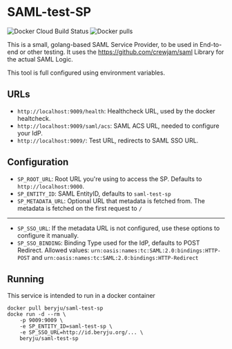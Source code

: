 # SAML-test-SP

![Docker Cloud Build Status](https://img.shields.io/docker/cloud/build/beryju/saml-test-sp?style=flat-square)
![Docker pulls](https://img.shields.io/docker/pulls/beryju/saml-test-sp.svg?style=flat-square)

This is a small, golang-based SAML Service Provider, to be used in End-to-end or other testing. It uses the https://github.com/crewjam/saml Library for the actual SAML Logic.

This tool is full configured using environment variables.

## URLs

- `http://localhost:9009/health`: Healthcheck URL, used by the docker healtcheck.
- `http://localhost:9009/saml/acs`: SAML ACS URL, needed to configure your IdP.
- `http://localhost:9009/`: Test URL, redirects to SAML SSO URL.

## Configuration

- `SP_ROOT_URL`: Root URL you're using to access the SP. Defaults to `http://localhost:9000`.
- `SP_ENTITY_ID`: SAML EntityID, defaults to `saml-test-sp`
- `SP_METADATA_URL`: Optional URL that metadata is fetched from. The metadata is fetched on the first request to `/`
---
- `SP_SSO_URL`: If the metadata URL is not configured, use these options to configure it manually.
- `SP_SSO_BINDING`: Binding Type used for the IdP, defaults to POST Redirect. Allowed values: `urn:oasis:names:tc:SAML:2.0:bindings:HTTP-POST` and `urn:oasis:names:tc:SAML:2.0:bindings:HTTP-Redirect`

## Running

This service is intended to run in a docker container

```
docker pull beryju/saml-test-sp
docke run -d --rm \
    -p 9009:9009 \
    -e SP_ENTITY_ID=saml-test-sp \
    -e SP_SSO_URL=http://id.beryju.org/... \
    beryju/saml-test-sp
```
